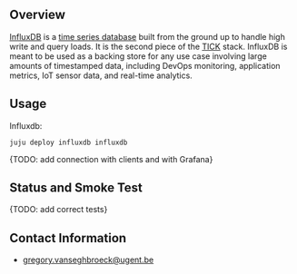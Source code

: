 ## Overview

[InfluxDB](https://docs.influxdata.com/influxdb) is a 
[time series database](https://en.wikipedia.org/wiki/Time_series_database) 
built from the ground up to handle high write and query loads. It is the 
second piece of the [TICK](https://influxdata.com/time-series-platform) 
stack. InfluxDB is meant to be used as a backing store for any use case 
involving large amounts of timestamped data, including DevOps monitoring, 
application metrics, IoT sensor data, and real-time analytics.


## Usage

Influxdb:

    juju deploy influxdb influxdb

{TODO: add connection with clients and with Grafana}

## Status and Smoke Test

{TODO: add correct tests}


## Contact Information
- <gregory.vanseghbroeck@ugent.be>
